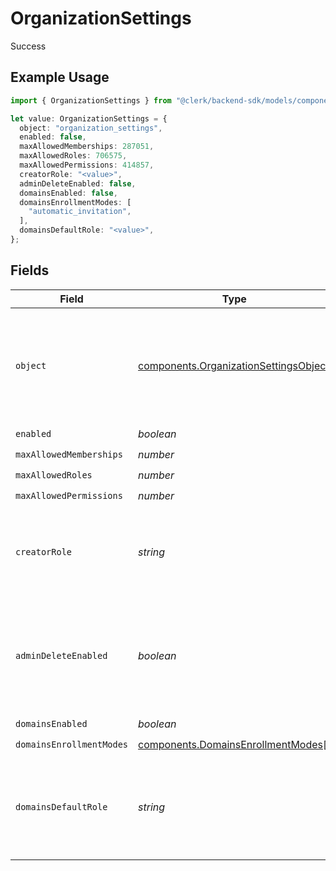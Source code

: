 # OrganizationSettings

Success

## Example Usage

```typescript
import { OrganizationSettings } from "@clerk/backend-sdk/models/components";

let value: OrganizationSettings = {
  object: "organization_settings",
  enabled: false,
  maxAllowedMemberships: 287051,
  maxAllowedRoles: 706575,
  maxAllowedPermissions: 414857,
  creatorRole: "<value>",
  adminDeleteEnabled: false,
  domainsEnabled: false,
  domainsEnrollmentModes: [
    "automatic_invitation",
  ],
  domainsDefaultRole: "<value>",
};
```

## Fields

| Field                                                                                          | Type                                                                                           | Required                                                                                       | Description                                                                                    |
| ---------------------------------------------------------------------------------------------- | ---------------------------------------------------------------------------------------------- | ---------------------------------------------------------------------------------------------- | ---------------------------------------------------------------------------------------------- |
| `object`                                                                                       | [components.OrganizationSettingsObject](../../models/components/organizationsettingsobject.md) | :heavy_check_mark:                                                                             | String representing the object's type. Objects of the same type share the same value.          |
| `enabled`                                                                                      | *boolean*                                                                                      | :heavy_check_mark:                                                                             | N/A                                                                                            |
| `maxAllowedMemberships`                                                                        | *number*                                                                                       | :heavy_check_mark:                                                                             | N/A                                                                                            |
| `maxAllowedRoles`                                                                              | *number*                                                                                       | :heavy_check_mark:                                                                             | N/A                                                                                            |
| `maxAllowedPermissions`                                                                        | *number*                                                                                       | :heavy_check_mark:                                                                             | N/A                                                                                            |
| `creatorRole`                                                                                  | *string*                                                                                       | :heavy_check_mark:                                                                             | The role key that a user will be assigned after creating an organization.                      |
| `adminDeleteEnabled`                                                                           | *boolean*                                                                                      | :heavy_check_mark:                                                                             | The default for whether an admin can delete an organization with the Frontend API.             |
| `domainsEnabled`                                                                               | *boolean*                                                                                      | :heavy_check_mark:                                                                             | N/A                                                                                            |
| `domainsEnrollmentModes`                                                                       | [components.DomainsEnrollmentModes](../../models/components/domainsenrollmentmodes.md)[]       | :heavy_check_mark:                                                                             | N/A                                                                                            |
| `domainsDefaultRole`                                                                           | *string*                                                                                       | :heavy_check_mark:                                                                             | The role key that it will be used in order to create an organization invitation or suggestion. |
